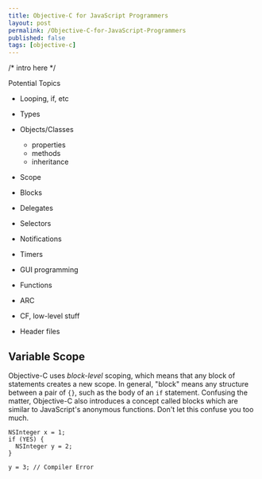 ```yaml
---
title: Objective-C for JavaScript Programmers
layout: post
permalink: /Objective-C-for-JavaScript-Programmers
published: false
tags: [objective-c]
---
```


/* intro here */

Potential Topics

* Looping, if, etc
* Types
* Objects/Classes
  * properties
  * methods
  * inheritance
* Scope
* Blocks
* Delegates
* Selectors
* Notifications
* Timers
* GUI programming
* Functions
* ARC
* CF, low-level stuff

* Header files


## Variable Scope

Objective-C uses *block-level* scoping, which means that any block of statements creates a new scope. In general, "block" means any structure between a pair of `{}`, such as the body of an `if` statement.  Confusing the matter, Objective-C also introduces a concept called blocks which are similar to JavaScript's anonymous functions.  Don't let this confuse you too much.

    NSInteger x = 1;
    if (YES) {
      NSInteger y = 2;
    }

    y = 3; // Compiler Error